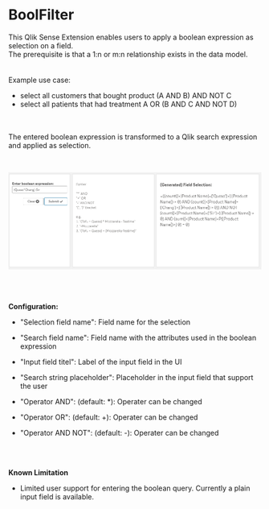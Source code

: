 # BoolFilter


This Qlik Sense Extension enables users to apply a boolean expression as selection on a field. 
</br>
The prerequisite is that a 1:n or m:n relationship exists in the data model.
</br></br></br>
Example use case:
- select all customers that bought product (A AND B) AND NOT C
- select all patients that had treatment A OR (B AND C AND NOT D)  

</br></br>
The entered boolean expression is transformed to a Qlik search expression and applied as selection. 

</br>

![BoolFilter.PNG](https://raw.githubusercontent.com/mihael-dev/DemoData/main/BoolFilter/BoolFilter.PNG)


</br></br>

**Configuration:**

  - "Selection field name": Field name for the selection

  - "Search field name": Field name with the attributes used in the boolean expression

  - "Input field titel": Label of the input field in the UI

  - "Search string placeholder": Placeholder in the input field that support the user 

  - "Operator AND": (default: *): Operater can be changed

  - "Operator OR": (default: +): Operater can be changed

  - "Operator AND NOT": (default: -): Operater can be changed



</br></br>

**Known Limitation**
- Limited user support for entering the boolean query. Currently a plain input field is available.





